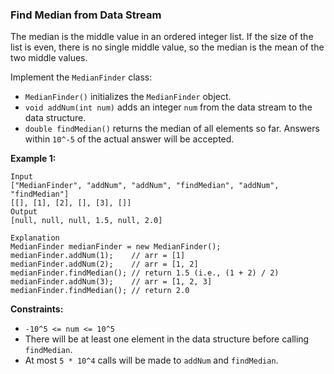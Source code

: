 ### Find Median from Data Stream

The median is the middle value in an ordered integer list. If the size of the list is even, there is no single middle value, so the median is the mean of the two middle values.

Implement the `MedianFinder` class:

*   `MedianFinder()` initializes the `MedianFinder` object.
*   `void addNum(int num)` adds an integer `num` from the data stream to the data structure.
*   `double findMedian()` returns the median of all elements so far. Answers within `10^-5` of the actual answer will be accepted.

**Example 1:**

```
Input
["MedianFinder", "addNum", "addNum", "findMedian", "addNum", "findMedian"]
[[], [1], [2], [], [3], []]
Output
[null, null, null, 1.5, null, 2.0]

Explanation
MedianFinder medianFinder = new MedianFinder();
medianFinder.addNum(1);    // arr = [1]
medianFinder.addNum(2);    // arr = [1, 2]
medianFinder.findMedian(); // return 1.5 (i.e., (1 + 2) / 2)
medianFinder.addNum(3);    // arr = [1, 2, 3]
medianFinder.findMedian(); // return 2.0
```

**Constraints:**

*   `-10^5 <= num <= 10^5`
*   There will be at least one element in the data structure before calling `findMedian`.
*   At most `5 * 10^4` calls will be made to `addNum` and `findMedian`.

